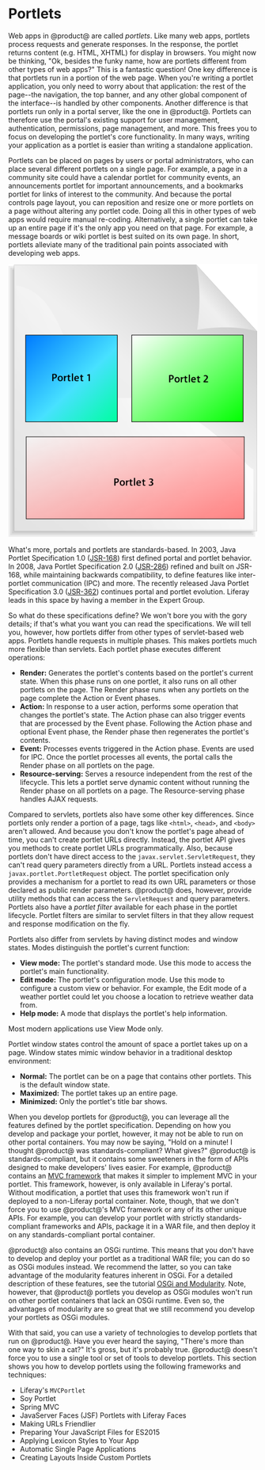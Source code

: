 # Portlets [](id=portlets)

Web apps in @product@ are called *portlets*. Like many web apps, portlets
process requests and generate responses. In the response, the portlet returns
content (e.g. HTML, XHTML) for display in browsers. You might now be thinking,
"Ok, besides the funky name, how are portlets different from other types of web
apps?" This is a fantastic question! One key difference is that portlets run in
a portion of the web page. When you're writing a portlet application, you only
need to worry about that application: the rest of the page--the navigation, the 
top banner, and any other global component of the interface--is handled by other 
components. Another difference is that portlets run only in a portal server, 
like the one in @product@. Portlets can therefore use the portal's existing 
support for user management, authentication, permissions, page management, and 
more. This frees you to focus on developing the portlet's core functionality. In 
many ways, writing your application as a portlet is easier than writing a 
standalone application. 

Portlets can be placed on pages by users or portal administrators, who can place 
several different portlets on a single page. For example, a page in a community 
site could have a calendar portlet for community events, an announcements 
portlet for important announcements, and a bookmarks portlet for links of 
interest to the community. And because the portal controls page layout, you can 
reposition and resize one or more portlets on a page without altering any 
portlet code. Doing all this in other types of web apps would require manual 
re-coding. Alternatively, a single portlet can take up an entire page if it's 
the only app you need on that page. For example, a message boards or wiki 
portlet is best suited on its own page. In short, portlets alleviate many of the 
traditional pain points associated with developing web apps. 

![Figure 1: You can place multiple portlets on a single page.](../../images/portlet-applications.png)

What's more, portals and portlets are standards-based. In 2003, Java Portlet 
Specification 1.0 
([JSR-168](https://jcp.org/en/jsr/detail?id=168)) 
first defined portal and portlet behavior. In 2008, Java Portlet Specification 
2.0 
([JSR-286](https://jcp.org/en/jsr/detail?id=286)) 
refined and built on JSR-168, while maintaining backwards compatibility, to 
define features like inter-portlet communication (IPC) and more. The recently 
released Java Portlet Specification 3.0 
([JSR-362](https://jcp.org/en/jsr/detail?id=362)) 
continues portal and portlet evolution. Liferay leads in this space by having a 
member in the Expert Group. 

So what do these specifications define? We won't bore you with the gory details; 
if that's what you want you can read the specifications. We will tell you, 
however, how portlets differ from other types of servlet-based web apps. 
Portlets handle requests in multiple phases. This makes portlets much more 
flexible than servlets. Each portlet phase executes different operations: 

- **Render:** Generates the portlet's contents based on the portlet's current 
  state. When this phase runs on one portlet, it also runs on all other portlets 
  on the page. The Render phase runs when any portlets on the page complete the 
  Action or Event phases. 
- **Action:** In response to a user action, performs some operation that changes 
  the portlet's state. The Action phase can also trigger events that are 
  processed by the Event phase. Following the Action phase and optional Event 
  phase, the Render phase then regenerates the portlet's contents. 
- **Event:** Processes events triggered in the Action phase. Events are used for 
  IPC. Once the portlet processes all events, the portal calls the Render phase 
  on all portlets on the page. 
- **Resource-serving:** Serves a resource independent from the rest of the 
  lifecycle. This lets a portlet serve dynamic content without running the 
  Render phase on all portlets on a page. The Resource-serving phase handles 
  AJAX requests. 

Compared to servlets, portlets also have some other key differences. Since
portlets only render a portion of a page, tags like `<html>`, `<head>`, and
`<body>` aren't allowed. And because you don't know the portlet's page ahead of
time, you can't create portlet URLs directly. Instead, the portlet API gives you
methods to create portlet URLs programmatically. Also, because portlets don't
have direct access to the `javax.servlet.ServletRequest`, they can't read query
parameters  directly from a URL. Portlets instead access a
`javax.portlet.PortletRequest` object. The  portlet specification only provides
a mechanism for a portlet to read its own  URL parameters or those declared as
public render parameters. @product@ does,  however, provide utility methods that
can access the `ServletRequest` and query  parameters. Portlets also have a
*portlet filter* available for each phase in  the portlet lifecycle. Portlet
filters are similar to servlet filters in that  they allow request and response
modification on the fly. 

Portlets also differ from servlets by having distinct modes and window states.
Modes distinguish the portlet's current function: 

- **View mode:** The portlet's standard mode. Use this mode to access the 
  portlet's main functionality. 
- **Edit mode:** The portlet's configuration mode. Use this mode to configure a 
  custom view or behavior. For example, the Edit mode of a weather portlet could 
  let you choose a location to retrieve weather data from. 
- **Help mode:** A mode that displays the portlet's help information. 

Most modern applications use View Mode only. 

Portlet window states control the amount of space a portlet takes up on a page. 
Window states mimic window behavior in a traditional desktop environment: 

- **Normal:** The portlet can be on a page that contains other portlets. This is 
  the default window state. 
- **Maximized:** The portlet takes up an entire page. 
- **Minimized:** Only the portlet's title bar shows. 

When you develop portlets for @product@, you can leverage all the features
defined by the portlet specification. Depending on how you develop and package
your portlet, however, it may not be able to run on other portal containers. You
may now be saying, "Hold on a minute! I thought @product@ was 
standards-compliant? What gives?" @product@ is standards-compliant, but it 
contains some sweeteners in the form of APIs designed to make developers' lives 
easier. For example, @product@ contains an 
[MVC framework](/develop/tutorials/-/knowledge_base/7-0/liferay-mvc-portlet) 
that makes it simpler to implement MVC in your portlet. This framework, however, 
is only available in Liferay's portal. Without modification, a portlet that uses 
this framework won't run if deployed to a non-Liferay portal container. Note, 
though, that we don't force you to use @product@'s MVC framework or any of its 
other unique APIs. For example, you can develop your portlet with strictly 
standards-compliant frameworks and APIs, package it in a WAR file, and then 
deploy it on any standards-compliant portal container. 

@product@ also contains an OSGi runtime. This means that you don't have to 
develop and deploy your portlet as a traditional WAR file; you can do so as OSGi 
modules instead. We recommend the latter, so you can take advantage of the 
modularity features inherent in OSGi. For a detailed description of these 
features, see the tutorial 
[OSGi and Modularity](/develop/tutorials/-/knowledge_base/7-0/osgi-and-modularity-for-liferay-6-developers). 
Note, however, that @product@ portlets you develop as OSGi modules won't run on 
other portlet containers that lack an OSGi runtime. Even so, the advantages of 
modularity are so great that we still recommend you develop your portlets as 
OSGi modules. 

With that said, you can use a variety of technologies to develop portlets that
run on @product@. Have you ever heard the saying, "There's more than one way to
skin a cat?" It's gross, but it's probably true. @product@ doesn't force you to
use a single tool or set of tools to develop portlets. This section shows you
how to develop portlets using the following frameworks and techniques: 

- Liferay's `MVCPortlet`
- Soy Portlet
- Spring MVC
- JavaServer Faces (JSF) Portlets with Liferay Faces
- Making URLs Friendlier
- Preparing Your JavaScript Files for ES2015
- Applying Lexicon Styles to Your App
- Automatic Single Page Applications
- Creating Layouts Inside Custom Portlets
